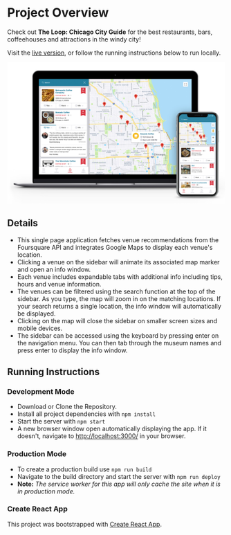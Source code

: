 # Project Overview

Check out **The Loop: Chicago City Guide** for the best restaurants, bars, coffeehouses and attractions in the windy city!

Visit the [live version](https://mattrdiamond.github.io/the-loop-city-guide/), or follow the running instructions below to run locally.

![Screenshot of The Loop: Chicago City Guide](img/loop_screenshot.jpg)

## Details

- This single page application fetches venue recommendations from the Foursquare API and integrates Google Maps to display each venue's location.
- Clicking a venue on the sidebar will animate its associated map marker and open an info window.
- Each venue includes expandable tabs with additional info including tips, hours and venue information.
- The venues can be filtered using the search function at the top of the sidebar. As you type, the map will zoom in on the matching locations. If your search returns a single location, the info window will automatically be displayed.
- Clicking on the map will close the sidebar on smaller screen sizes and mobile devices.
- The sidebar can be accessed using the keyboard by pressing enter on the navigation menu. You can then tab through the museum names and press enter to display the info window.

## Running Instructions

### Development Mode

- Download or Clone the Repository.
- Install all project dependencies with `npm install`
- Start the server with `npm start`
- A new browser window open automatically displaying the app. If it doesn't, navigate to [http://localhost:3000/](http://localhost:3000/) in your browser.

### Production Mode

- To create a production build use `npm run build`
- Navigate to the build directory and start the server with `npm run deploy`
- **Note:** _The service worker for this app will only cache the site when it is in production mode._

### Create React App

This project was bootstrapped with [Create React App](https://github.com/facebookincubator/create-react-app).
